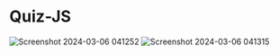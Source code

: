 # Quiz-JS

![Screenshot 2024-03-06 041252](https://github.com/ArchProtios/Quiz-JS/assets/99127122/8b873868-e33f-4d00-8c57-02a6f717f8d7)
![Screenshot 2024-03-06 041315](https://github.com/ArchProtios/Quiz-JS/assets/99127122/7854f394-2624-4d9d-9de2-c1e0fef6841d)
